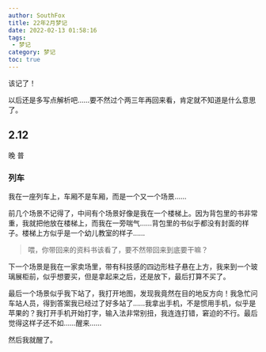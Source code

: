 ```yaml
---
author: SouthFox
title: 22年2月梦记
date: 2022-02-13 01:58:16
tags:
 - 梦记
category: 梦记
toc: true
---
```


该记了！

以后还是多写点解析吧……要不然过个两三年再回来看，肯定就不知道是什么意思了。

<!-- more -->

## 2.12

晚 普

### 列车

我在一座列车上，车厢不是车厢，而是一个又一个场景……

前几个场景不记得了，中间有个场景好像是我在一个楼梯上。因为背包里的书非常重，我就把他放在楼梯上，而我在一旁喘气……背包里的书似乎都没有封面的样子。楼梯上方似乎是一个幼儿教室的样子……

> 喂，你带回来的资料书该看了，要不然带回来到底要干嘛？

下一个场景是我在一家卖场里，带有科技感的四边形柱子悬在上方，我来到一个玻璃展柜前，似乎想要买，但是拿起来之后，还是放下，最后打算不买了。

最后一个场景似乎我下站了，我打开地图，发现我竟然在目的地反方向！我急忙问车站人员，得到答案我已经过了好多站了……我拿出手机，不是惯用手机，似乎是苹果的？我打开手机开始打字，输入法非常别扭，我连连打错，窘迫的不行。最后觉得这样子还不如……醒来……

然后我就醒了。
